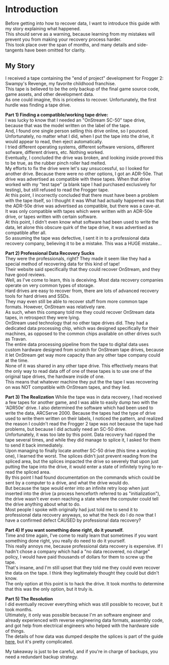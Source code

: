 # Introduction
Before getting into how to recover data, I want to introduce this guide with my story explaining what happened.  
This should serve as a warning, because learning from my mistakes will prevent you from making your recovery process harder.  
This took place over the span of months, and many details and side-tangents have been omitted for clarity.  

## My Story
I received a tape containing the "end of project" development for Frogger 2: Swampy's Revenge, my favorite childhood franchise.  
This tape is believed to be the only backup of the final game source code, game assets, and other development data.  
As one could imagine, this is priceless to recover. Unfortunately, the first hurdle was finding a tape drive.  

**Part 1) Finding a compatible/working tape drive:**  
I was lucky to know that I needed an "OnStream SC-50" tape drive, because that was the model written on the label of the tape.  
And, I found one single person selling this drive online, so I pounced.
Unfortunately, no matter what I did, when I put the tape into the drive, it would appear to read, then eject automatically.  
I tried different operating systems, different software versions, different sofware, different drivers, etc. Nothing worked.  
Eventually, I concluded the drive was broken, and looking inside proved this to be true, as the rubber pinch roller had melted.  
My efforts to fix the drive were let's say unsuccessful, so I looked for another drive. Because there were no other options, I got an ADR-50e.
That drive was advertised as compatible with these tapes. When that drive worked with my "test tape" (a blank tape I had purchased exclusively for testing), but still refused to read the Frogger tape.  
At this point, I incorrectly concluded that there must have been a problem with the tape itself, so I thought it was 
What had actually happened was that the ADR-50e drive was advertised as compatible, but there was a cave-at. It was only compatible with tapes which were written with an ADR-50e drive, or tapes written with certain software.  
At this point, I didn't even know what software had been used to write the data, let alone this obscure quirk of the tape drive, it was advertised as compatible after all.  
So assuming the tape was defective, I sent it in to a professional data recovery company, believing it to be a mistake. This was a HUGE mistake...  

**Part 2) Professional Data Recovery Sucks**  
They were the professionals, right? They made it seem like they had a special method of recovering data for this kind of tape!  
Their website said specifically that they could recover OnStream, and they have good reviews.  
Well, as I've come to learn, this is deceiving. Most data recovery companies operate on very common types of storage.  
Hard drives are easy to recover from, there are lots of advanced recovery tools for hard drives and SSDs.  
They may even still be able to recover stuff from more common tape formats. However, OnStream was relatively rare.  
As such, when this company told me they could recover OnStream data tapes, in retrospect they were lying.  
OnStream used technology that no other tape drives did. They had a dedicated data processing chip, which was designed specifically for their machines, as opposed to the common chips available on other drives such as Travan.  
The entire data processing pipeline from the tape to digital data uses custom hardware designed from scratch for OnStream tape drives, because it let OnStream get way more capacity than any other tape company could at the time.  
None of it was shared in any other tape drive. This effectively means that the only way to read data off of one of these tapes is to use one of the original tape drives, the hardware inside of one.  
This means that whatever machine they put the the tape I was recovering on was NOT compatible with OnStream tapes, and they lied.  

**Part 3) The Realization**
While the tape was in data recovery, I had received a few tapes for another game, and I was able to easily dump two with the 'ADR50e' drive.
I also determined the software which had been used to write the data, ARCServe 2000.
Because the tapes had the type of drive used to write them written on their labels, I noticed the pattern, and realized the reason I couldn't read the Frogger 2 tape was not because the tape had problems, but because I did actually need an SC-50 drive.  
Unfortunately, it was too late by this point. Data recovery had ripped the tape several times, and while they did manage to splice it, I asked for them to send it back immediately.  
Upon managing to finally locate another SC-50 drive (this time a working one), I learned the worst.
The splices didn't just prevent reading from the spliced area, but the splices impacted the drive so severely that upon just putting the tape into the drive, it would enter a state of infinitely trying to re-read the spliced area.  
By this point I had found documentation on the commands which could be sent by a computer to a drive, and what the drive would do.  
But because the tape would enter into an infinite retry loop when just inserted into the drive (a process henceforth referred to as "initialization"), the drive wasn't ever even reaching a state where the computer could tell the drive anything about what to do.  
Most people I spoke with originally had just told me to send it to professional data recovery anyways, so what the heck do I do now that I have a confirmed defect CAUSED by professional data recovery?  

**Part 4) If you want something done right, do it yourself.**  
Time and time again, I've come to really learn that sometimes if you want something done right, you really do need to do it yourself.  
This really annoys me, because professional data recovery is expensive. If I hadn't chose a company which had a "no data recovered, no charge" policy, I would have paid thousands of dollars for them to screw up the tape.  
That's insane, and I'm still upset that they told me they could even recover the data on the tape. I think they legitimately thought they could but didn't know.  
The only option at this point is to hack the drive. It took months to determine that this was the only option, but it truly is.  

**Part 5) The Resolution**  
I did eventually recover everything which was still possible to recover, but it took months.  
Ultimately, it only was possible because I'm an software engineer and already experienced with reverse engineering data formats, assembly code, and got help from electrical engineers who helped with the hardware side of things.  
The details of how data was dumped despite the splices is part of the guide [here](/info/SPLICES.MD), but it's pretty complicated.  
  
  
My takeaway is just to be careful, and if you're in charge of backups, you need a redundant backup strategy.  
